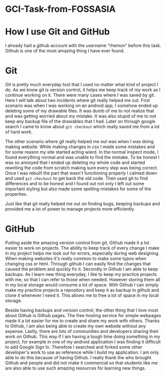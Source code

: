 # GCI-Task-from-FOSSASIA

# How I use Git and GitHub
I already had a github account with the username “rhemon” before this task. Github is one of the most amazing thing I have ever found.

# Git

Git is pretty much everyday tool that I used no matter what kind of project I do. As we know git is version control, it helps me keep track of my work as I continue working on it. There were many cases where I was saved by git. Here I will talk about two incidents where git really helped me out. First scenario was when I was working on an android app, I somehow ended up deleting some of my drawable files. It was dumb of me to not realize that and was getting worried about my mistake. It was also stupid of me to not keep any backup file of the drawables that I had. Later on through google search I came to know about `git checkout` which really saved me from a lot of hard work. 

The other scenario where git really helped me out was when I was doing making website. While making changes in css I made some mistakes and for some reason my site started acting wierd. In the normal inspect mode, I found everything normal and was unable to find the mistake. To be honest I was so annoyed that I ended up deleting my whole code and started rewriting the code from scratch making sure every step was being correct. Once I was rebuilt the part that wasn't functioning properly I calmed down and used `git checkout` to get back the old code. Then used git to find differences and to be honest and I found out not only I left out some important styling but also made some spelling mistakes for some of the properties. 

Just like that git really helped me out on finding bugs, keeping backups and provided me a lot of power to manage projects more efficiently. 

# GitHub

Putting aside the amazing version control from git, Github made it a lot easier to work on projects. The ability to keep track of every change I make in my project helps me look out for errors, especially during web designing. When making websites it's really common to make some typos when changing css or html. Through github I can easily find the changes that caused the problem and quickly fix it. Secondly in Github I am able to keep backups. As I learn new thing everyday, I like to keep my practice projects with me, so that I can refer to those when needed. However storing them all in my local storage would consume a lot of space. With Github I can simply make my practice projects a repository and keep it as backup in github and clone it whenever I need it. This allows me to free a lot of space in my local storage.

Beside having backups and version control, the other thing that I love most about Github is Github pages. The free hosting service for simple webpages made it a lot easier for me to create and share my work with others. Thanks to Github, I am also being able to create my own website without any expense. Lastly, there are lots of communities and developers sharing their work on Github. This way if I am having a tough time doing something in my project, for example in one of my android application I was finding it difficult to add Google Sign In. Therefore I searched and forked some other developer's work to use as reference while I build my application. I am only able to do this because of having Github. I really thank the who brought Github and people and did not make it commercial so that students like me are also able to use such amazing resources for learning new things. 
